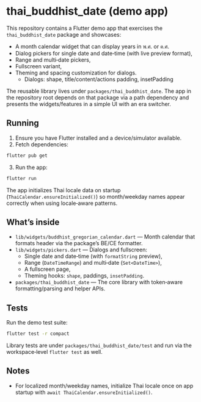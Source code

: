 # thai_buddhist_date (demo app)

This repository contains a Flutter demo app that exercises the `thai_buddhist_date` package and showcases:

- A month calendar widget that can display years in พ.ศ. or ค.ศ.
- Dialog pickers for single date and date‑time (with live preview format),
- Range and multi‑date pickers,
- Fullscreen variant,
- Theming and spacing customization for dialogs.
  - Dialogs: shape, title/content/actions padding, insetPadding

The reusable library lives under `packages/thai_buddhist_date`. The app in the repository root depends on that package via a path dependency and presents the widgets/features in a simple UI with an era switcher.

## Running

1. Ensure you have Flutter installed and a device/simulator available.
2. Fetch dependencies:

```bash
flutter pub get
```

3. Run the app:

```bash
flutter run
```

The app initializes Thai locale data on startup (`ThaiCalendar.ensureInitialized()`) so month/weekday names appear correctly when using locale‑aware patterns.

## What’s inside

- `lib/widgets/buddhist_gregorian_calendar.dart` — Month calendar that formats header via the package’s BE/CE formatter.
- `lib/widgets/pickers.dart` — Dialogs and fullscreen:
  - Single date and date‑time (with `formatString` preview),
  - Range (`DateTimeRange`) and multi‑date (`Set<DateTime>`),
  - A fullscreen page,
  - Theming hooks: `shape`, paddings, `insetPadding`.
- `packages/thai_buddhist_date` — The core library with token‑aware formatting/parsing and helper APIs.

## Tests

Run the demo test suite:

```bash
flutter test -r compact
```

Library tests are under `packages/thai_buddhist_date/test` and run via the workspace‑level `flutter test` as well.

## Notes

- For localized month/weekday names, initialize Thai locale once on app startup with `await ThaiCalendar.ensureInitialized()`.
